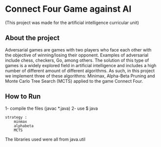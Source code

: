 # Connect Four Game against AI
    
   (This project was made for the artificial intelligence curricular unit)
    
## About the project
   Adversarial games are games with two players who face each other with the objective of winning/losing their opponent. Examples of adversarial include chess, checkers, Go, among others. The solution of this type of games is a widely explored field in artificial intelligence and includes a high number of different amount of different algorithms. As such, in this project we implement three of these algorithms: Minimax, Alpha-Beta Pruning and Monte Carlo Tree Search (MCTS) applied to the game Connect Four.
    

## How to Run
   1- compile the files (javac *.java)
   2- use $ java <strategy>

    strategy :
        minmax
        alphabeta
        MCTS

The libraries used were all from java.util

